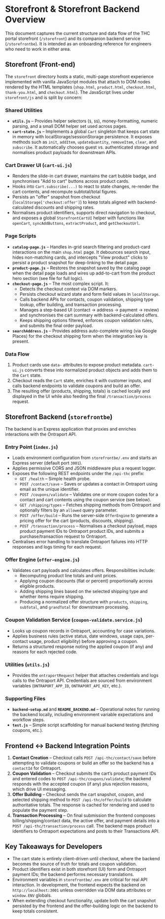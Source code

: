 # Storefront & Storefront Backend Overview

This document captures the current structure and data flow of the THC portal storefront (`/storefront`) and its companion backend service (`/storefrontbe`). It is intended as an onboarding reference for engineers who need to work in either area.

## Storefront (Front-end)

The `storefront` directory hosts a static, multi-page storefront experience implemented with vanilla JavaScript modules that attach to DOM nodes rendered by the HTML templates (`shop.html`, `product.html`, `checkout.html`, `thank-you.html`, and `checkout.html`). The JavaScript lives under `storefront/js` and is split by concern:

### Shared Utilities
- **`utils.js`** – Provides helper selectors (`$`, `$$`), money-formatting, numeric parsing, and a small DOM helper set used across pages.
- **`cart-state.js`** – Implements a global `Cart` singleton that keeps cart state in memory with localStorage/sessionStorage persistence. It exposes methods such as `init`, `addItem`, `updateQuantity`, `removeItem`, `clear`, and `subscribe`. It automatically chooses guest vs. authenticated storage and normalises product payloads for downstream APIs.

### Cart Drawer UI (`cart-ui.js`)
- Renders the slide-in cart drawer, maintains the cart bubble badge, and synchronises "Add to cart" buttons across product cards.
- Hooks into `Cart.subscribe(...)` to react to state changes, re-render the cart contents, and recompute subtotal/total figures.
- Persists an "offer" snapshot from checkout (`localStorage['checkout:offer']`) to keep totals aligned with backend-calculated discounts and shipping rates.
- Normalises product identifiers, supports direct navigation to checkout, and exposes a global `StorefrontCartUI` helper with functions like `openCart`, `syncAddButtons`, `extractProduct`, and `getCheckoutUrl`.

### Page Scripts
- **`catalog-page.js`** – Handles in-grid search filtering and product-card interactions on the main `shop.html` page. It debounces search input, hides non-matching cards, and intercepts "View product" clicks to persist a product snapshot for deep-linking to the detail page.
- **`product-page.js`** – Restores the snapshot saved by the catalog page when the detail page loads and wires up add-to-cart from the product hero section (see file for full logic).
- **`checkout-page.js`** – The most complex script. It:
  - Detects the checkout context via DOM markers.
  - Persists checkout wizard state and form field values in `localStorage`.
  - Calls backend APIs for contacts, coupon validation, shipping type lookup, offer building, and transaction processing.
  - Manages a step-based UI (contact → address → payment → review) and synchronises the cart summary with backend-calculated offers.
  - Keeps shipping options filtered, enforces coupon validation rules, and submits the final order payload.
- **`searchAddress.js`** – Provides address auto-complete wiring (via Google Places) for the checkout shipping form when the integration key is present.

### Data Flow
1. Product cards use `data-` attributes to expose product metadata. `cart-ui.js` converts these into normalized product objects and adds them to the `Cart` state.
2. Checkout reads the `Cart` state, enriches it with customer inputs, and calls backend endpoints to validate coupons and build an offer.
3. The resulting offer (products, shipping, totals) is cached locally and displayed in the UI while also feeding the final `/transaction/process` request.

## Storefront Backend (`storefrontbe`)

The backend is an Express application that proxies and enriches interactions with the Ontraport API.

### Entry Point (`index.js`)
- Loads environment configuration from `storefrontbe/.env` and starts an Express server (default port `3001`).
- Applies permissive CORS and JSON middleware plus a request logger.
- Exposes the following REST endpoints under the `/api-thc` prefix:
  - `GET /health` – Simple health probe.
  - `POST /contact/save` – Saves or updates a contact in Ontraport using email as the unique identifier.
  - `POST /coupons/validate` – Validates one or more coupon codes for a contact and cart contents using the coupon service (see below).
  - `GET /shipping/types` – Fetches shipping methods from Ontraport and optionally filters by an `allowed` query parameter.
  - `POST /offer/build` – Runs the server-side `OfferEngine` to generate a pricing offer for the cart (products, discounts, shipping).
  - `POST /transaction/process` – Normalises a checkout payload, maps product payment IDs to Ontraport product IDs, and submits a purchase/transaction request to Ontraport.
- Centralises error handling to translate Ontraport failures into HTTP responses and logs timing for each request.

### Offer Engine (`offer-engine.js`)
- Validates cart payloads and calculates offers. Responsibilities include:
  - Recomputing product line totals and unit prices.
  - Applying coupon discounts (flat or percent) proportionally across eligible products.
  - Adding shipping lines based on the selected shipping type and whether items require shipping.
  - Producing a normalized offer structure with `products`, `shipping`, `subTotal`, and `grandTotal` for downstream processing.

### Coupon Validation Service (`coupon-validate.service.js`)
- Looks up coupon records in Ontraport, accounting for case variations.
- Applies business rules (active status, date windows, usage caps, per-contact usage, product eligibility) before approving a coupon.
- Returns a structured response noting the applied coupon (if any) and reasons for each rejected code.

### Utilities (`utils.js`)
- Provides the `ontraportRequest` helper that attaches credentials and logs calls to the Ontraport API. Credentials are sourced from environment variables (`ONTRAPORT_APP_ID`, `ONTRAPORT_API_KEY`, etc.).

### Supporting Files
- **`backend-setup.md`** and **`README_BACKEND.md`** – Operational notes for running the backend locally, including environment variable expectations and workflow steps.
- **`test.js`** – Simple script scaffolding for manual backend testing (fetching coupons, etc.).

## Frontend ↔ Backend Integration Points

1. **Contact Creation** – Checkout calls `POST /api-thc/contact/save` before attempting to validate coupons or build an offer so the backend has a `contactId` for Ontraport.
2. **Coupon Validation** – Checkout submits the cart’s product payment IDs and entered codes to `POST /api-thc/coupons/validate`; the backend responds with the accepted coupon (if any) plus rejection reasons, which drive UI messaging.
3. **Offer Building** – Checkout sends the cart snapshot, coupon, and selected shipping method to `POST /api-thc/offer/build` to calculate authoritative totals. The response is cached for rendering and used to populate the payment step.
4. **Transaction Processing** – On final submission the frontend composes billing/shipping/contact data, the active offer, and payment details into a `POST /api-thc/transaction/process` call. The backend maps product identifiers to Ontraport expectations and posts to their Transactions API.

## Key Takeaways for Developers
- The cart state is entirely client-driven until checkout, where the backend becomes the source of truth for totals and coupon validation.
- Product identifiers exist in both storefront (UI) form and Ontraport payment IDs; the backend performs necessary translations.
- Environment variables in `storefrontbe/.env` are critical for real API interaction. In development, the frontend expects the backend on `http://localhost:3001` unless overridden via DOM data attributes or `window.ENV` globals.
- When extending checkout functionality, update both the cart snapshot persisted by the frontend and the offer-building logic on the backend to keep totals consistent.

